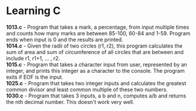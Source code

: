# Learning C

<b>1013.c</b> - Program that takes a mark, a percentage, from input multiple times and counts how many marks are between 85-100, 60-84 and 1-59. Program ends when input is 0 and the results are printed.<br>
<b>1014.c</b> - Given the radii of two circles (r1, r2), this program calculates the sum of area and sum of circumference of all circles that are between and include r1, r1+1, ... , r2.<br>
<b>1015.c</b> - Program that takes a character input from user, represented by an integer, and prints this integer as a character to the console. The program exits if EOF is the input.<br>
<b>1025.c</b> - Program that takes two integer inputs and calculates the greatest common divisor and least common multiple of these two numbers.<br>
<b>1030.c</b> - Program that takes 3 inputs, a b and n, computes a/b and returns the nth decimal number. This doesn't work very well.<br>
